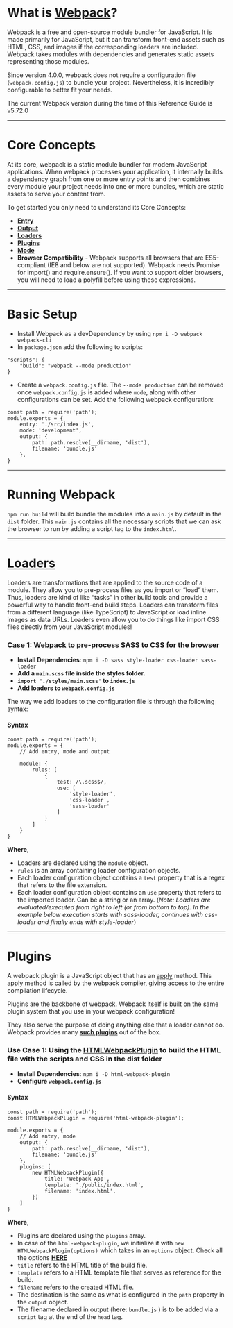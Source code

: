 # What is [Webpack](https://webpack.js.org)?
Webpack is a free and open-source module bundler for JavaScript. It is made primarily for JavaScript, but it can transform front-end assets such as HTML, CSS, and images if the corresponding loaders are included. Webpack takes modules with dependencies and generates static assets representing those modules.

Since version 4.0.0, webpack does not require a configuration file (`webpack.config.js`) to bundle your project. Nevertheless, it is incredibly configurable to better fit your needs.

The current Webpack version during the time of this Reference Guide is v5.72.0

---

# Core Concepts
At its core, webpack is a static module bundler for modern JavaScript applications. When webpack processes your application, it internally builds a dependency graph from one or more entry points and then combines every module your project needs into one or more bundles, which are static assets to serve your content from.

To get started you only need to understand its Core Concepts:

- **[Entry](https://webpack.js.org/concepts/entry-points/)**
- **[Output](https://webpack.js.org/concepts/output/)**
- **[Loaders](https://webpack.js.org/concepts/loaders/)**
- **[Plugins](https://webpack.js.org/concepts/plugins/)**
- **[Mode](https://webpack.js.org/configuration/mode/)**
- **Browser Compatibility** - Webpack supports all browsers that are ES5-compliant (IE8 and below are not supported). Webpack needs Promise for import() and require.ensure(). If you want to support older browsers, you will need to load a polyfill before using these expressions.

---

# Basic Setup
- Install Webpack as a devDependency by using `npm i -D webpack webpack-cli`
- In `package.json` add the following to scripts: 
```
"scripts": {
    "build": "webpack --mode production" 
}
```
- Create a `webpack.config.js` file. The `--mode production` can be removed once `webpack.config.js` is added where `mode`, along with other configurations can be set. Add the following webpack configuration:

```
const path = require('path');
module.exports = {
    entry: './src/index.js',
    mode: 'development',
    output: {
        path: path.resolve(__dirname, 'dist'),
        filename: 'bundle.js'
    },
}
```

---

# Running Webpack
`npm run build` will build bundle the modules into a `main.js` by default in the `dist` folder. This `main.js` contains all the necessary scripts that we can ask the browser to run by adding a script tag to the `index.html`.

---

# **[Loaders](https://webpack.js.org/concepts/loaders/)**
Loaders are transformations that are applied to the source code of a module. They allow you to pre-process files as you import or “load” them. Thus, loaders are kind of like “tasks” in other build tools and provide a powerful way to handle front-end build steps. Loaders can transform files from a different language (like TypeScript) to JavaScript or load inline images as data URLs. Loaders even allow you to do things like import CSS files directly from your JavaScript modules!

### Case 1: Webpack to pre-process SASS to CSS for the browser

- **Install Dependencies**: `npm i -D sass style-loader css-loader sass-loader`
- **Add a `main.scss` file inside the styles folder.**
- **`import './styles/main.scss'` to `index.js`**
- **Add loaders to `webpack.config.js`**
  
The way we add loaders to the configuration file is through the following syntax:

#### Syntax
```
const path = require('path');
module.exports = {
    // Add entry, mode and output
    
    module: {
        rules: [
            {
                test: /\.scss$/,
                use: [
                    'style-loader',
                    'css-loader',
                    'sass-loader'
                ]
            }
        ]
    }
}
```

**Where**,
- Loaders are declared using the `module` object.
- `rules` is an array containing loader configuration objects.
- Each loader configuration object contains a `test` property that is a regex that refers to the file extension.
- Each loader configuration object contains an `use` property that refers to the imported loader. Can be a string or an array. (*Note: Loaders are evaluated/executed from right to left (or from bottom to top). In the example below execution starts with sass-loader, continues with css-loader and finally ends with style-loader*)

---

# Plugins
A webpack plugin is a JavaScript object that has an [apply](https://developer.mozilla.org/en-US/docs/Web/JavaScript/Reference/Global_Objects/Function/apply) method. This apply method is called by the webpack compiler, giving access to the entire compilation lifecycle.

Plugins are the backbone of webpack. Webpack itself is built on the same plugin system that you use in your webpack configuration!

They also serve the purpose of doing anything else that a loader cannot do. Webpack provides many **[such plugins](https://webpack.js.org/plugins/)** out of the box.

### Use Case 1: Using the [HTMLWebpackPlugin](https://webpack.js.org/plugins/html-webpack-plugin/) to build the HTML file with the scripts and CSS in the dist folder

- **Install Dependencies**: `npm i -D html-webpack-plugin`
- **Configure `webpack.config.js`**

#### Syntax
```
const path = require('path');
const HTMLWebpackPlugin = require('html-webpack-plugin');

module.exports = {
    // Add entry, mode
    output: {
        path: path.resolve(__dirname, 'dist'),
        filename: 'bundle.js'
    }, 
    plugins: [
        new HTMLWebpackPlugin({
            title: 'Webpack App',
            template: './public/index.html',
            filename: 'index.html',
        })
    ]
}
```

**Where**,
- Plugins are declared using the `plugins` array.
- In case of the `html-webpack-plugin`, we initialize it with `new HTMLWebpackPlugin(options)` which takes in an `options` object. Check all the options **[HERE](https://github.com/jantimon/html-webpack-plugin#options)**
- `title` refers to the HTML title of the build file.
- `template` refers to a HTML template file that serves as reference for the build.
- `filename` refers to the created HTML file.
- The destination is the same as what is configured in the `path` property in the `output` object.
- The filename declared in output (here: `bundle.js` ) is to be added via a `script` tag at the end of the `head` tag.